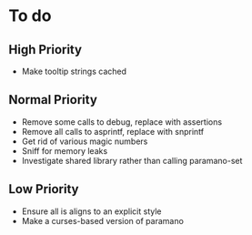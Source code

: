 To do
=====

High Priority
-------------
* Make tooltip strings cached

Normal Priority
---------------
* Remove some calls to debug, replace with assertions
* Remove all calls to asprintf, replace with snprintf
* Get rid of various magic numbers
* Sniff for memory leaks
* Investigate shared library rather than calling paramano-set

Low Priority
------------
* Ensure all is aligns to an explicit style
* Make a curses-based version of paramano
